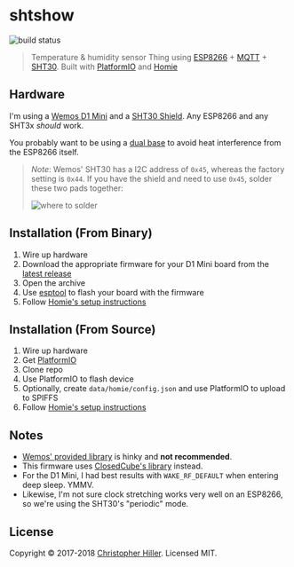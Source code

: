 # shtshow

![build status]

> Temperature & humidity sensor Thing using [ESP8266] + [MQTT] + [SHT30].  Built with [PlatformIO] and [Homie]

## Hardware

I'm using a [Wemos D1 Mini] and a [SHT30 Shield].  Any ESP8266 and any SHT3x *should* work.

You probably want to be using a [dual base] to avoid heat interference from the ESP8266 itself. 

> *Note*: Wemos' SHT30 has a I2C address of `0x45`, whereas the factory setting is `0x44`.  If you have the shield and need to use `0x45`, solder these two pads together:
>
> ![where to solder](https://cldup.com/hil-dIXkE5.png)

## Installation (From Binary)

1. Wire up hardware
1. Download the appropriate firmware for your D1 Mini board from the [latest release]
1. Open the archive
1. Use [esptool] to flash your board with the firmware
1. Follow [Homie's setup instructions]

## Installation (From Source)

1. Wire up hardware
1. Get [PlatformIO]
1. Clone repo
1. Use PlatformIO to flash device
1. Optionally, create `data/homie/config.json` and use PlatformIO to upload to SPIFFS
1. Follow [Homie's setup instructions]

## Notes

- [Wemos' provided library] is hinky and **not recommended**.
- This firmware uses [ClosedCube's library] instead.
- For the D1 Mini, I had best results with `WAKE_RF_DEFAULT` when entering deep sleep. YMMV.
- Likewise, I'm not sure clock stretching works very well on an ESP8266, so we're using the SHT30's "periodic" mode.

## License

Copyright © 2017-2018 [Christopher Hiller].  Licensed MIT.

[Homie]: https://homie-esp8266.readme.io/
[SHT30]: https://www.sensirion.com/en/environmental-sensors/humidity-sensors/digital-humidity-sensors-for-various-applications/
[PlatformIO]: http://platformio.org/
[ESP8266]: http://esp8266.net/
[Wemos D1 Mini]: https://www.wemos.cc/product/d1-mini.html
[SHT30 Shield]: https://www.wemos.cc/product/sht30-shield.html
[MQTT]: http://mqtt.org
[Christopher Hiller]: https://boneskull.com
[build status]: https://travis-ci.org/boneskull/shtshow.svg?branch=master
[dual base]: https://www.wemos.cc/product/dual-base.html
[latest release]: https://github.com/boneskull/shtshow/releases
[esptool]: https://github.com/espressif/esptool
[Homie's setup instructions]: https://marvinroger.github.io/homie-esp8266/docs/develop/quickstart/getting-started/
[Wemos' provided library]: https://github.com/wemos/WEMOS_SHT3x_Arduino_Library
[ClosedCube's library]: https://github.com/closedcube/ClosedCube_SHT31D_Arduino
